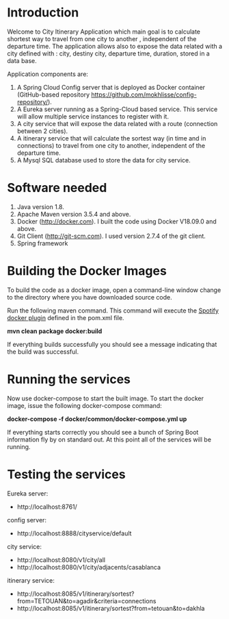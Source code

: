 # Introduction
Welcome to City Itinerary Application which main goal is to calculate shortest way to travel from one city to another , independent of the departure time. The application allows also to expose the data related with a city defined with : city, destiny city, departure time, duration, stored in a data base.

Application components are:
1.  A Spring Cloud Config server that is deployed as Docker container (GitHub-based repository https://github.com/mokhlisse/config-repository/).
2.  A Eureka server running as a Spring-Cloud based service.  This service will allow multiple service instances to register with it.
3.  A city service that will expose the data related with a route (connection between 2 cities).
4.  A itinerary service that will calculate the sortest way (in time and in connections) to travel from one city to another, independent of the departure time.
5.  A Mysql SQL database used to store the data for city service.

# Software needed
1.  Java version 1.8.
2.	Apache Maven version 3.5.4 and above.
3.	Docker (http://docker.com). I built the code using Docker V18.09.0 and above.
4.	Git Client (http://git-scm.com). I used version 2.7.4 of the git client.
5.  Spring framework

# Building the Docker Images 
To build the code as a docker image, open a command-line window change to the directory where you have downloaded source code.

Run the following maven command.  This command will execute the [Spotify docker plugin](https://github.com/spotify/docker-maven-plugin) defined in the pom.xml file.  

   **mvn clean package docker:build**

 If everything builds successfully you should see a message indicating that the build was successful.

# Running the services

Now use docker-compose to start the built image. To start the docker image, issue the following docker-compose command:

   **docker-compose -f docker/common/docker-compose.yml up**

If everything starts correctly you should see a bunch of Spring Boot information fly by on standard out.  At this point all of the services will be running.

# Testing the services

Eureka server:
- http://localhost:8761/

config server:
- http://localhost:8888/cityservice/default

city service:
- http://localhost:8080/v1/city/all
- http://localhost:8080/v1/city/adjacents/casablanca

itinerary service:
- http://localhost:8085/v1/itinerary/sortest?from=TETOUAN&to=agadir&criteria=connections
- http://localhost:8085/v1/itinerary/sortest?from=tetouan&to=dakhla
